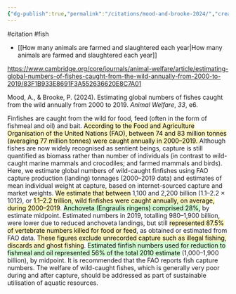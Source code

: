 ```yaml
---
{"dg-publish":true,"permalink":"/citations/mood-and-brooke-2024/","created":"2024-02-14T13:36:55.000+00:00","updated":"2025-09-28T23:47:49.680+01:00"}
---
```


#citation #fish 

- [[How many animals are farmed and slaughtered each year\|How many animals are farmed and slaughtered each year]]

https://www.cambridge.org/core/journals/animal-welfare/article/estimating-global-numbers-of-fishes-caught-from-the-wild-annually-from-2000-to-2019/83F1B933E8691F3A552636620E8C7A01

Mood, A., & Brooke, P. (2024). Estimating global numbers of fishes caught from the wild annually from 2000 to 2019. _Animal Welfare_, _33_, e6.

Finfishes are caught from the wild for food, feed (often in the form of fishmeal and oil) and bait. <mark style="background: #FFF3A3A6;">According to the Food and Agriculture Organisation of the United Nations (FAO), between 74 and 83 million tonnes (averaging 77 million tonnes) were caught annually in 2000–2019. </mark>Although fishes are now widely recognised as sentient beings, capture is still quantified as biomass rather than number of individuals (in contrast to wild-caught marine mammals and crocodiles; and farmed mammals and birds). Here, we estimate global numbers of wild-caught finfishes using FAO capture production (landing) tonnages (2000–2019 data) and estimates of mean individual weight at capture, based on internet-sourced capture and market weights. <mark style="background: #FFF3A3A6;">We estimate that between</mark> 1,100 and 2,200 billion (1.1–2.2 × 1012), or <mark style="background: #FFF3A3A6;">1.1–2.2 trillion, wild finfishes were caught annually, on average, during 2000–2019</mark>. <mark style="background: #BBFABBA6;">Anchoveta (Engraulis ringens) comprised 28%,</mark> by estimate midpoint. Estimated numbers in 2019, totalling 980–1,900 billion, were lower due to reduced anchoveta landings, but still <mark style="background: #FFF3A3A6;">represented 87.5% of vertebrate numbers killed for food or feed</mark>, as obtained or estimated from FAO data. <mark style="background: #FFF3A3A6;">These figures exclude unrecorded capture such as illegal fishing, discards and ghost fishing</mark>. <mark style="background: #BBFABBA6;">Estimated finfish numbers used for reduction to fishmeal and oil represented 56% of the total 2010 estimate</mark> (1,000–1,900 billion), by midpoint. It is recommended that the FAO reports fish capture numbers. The welfare of wild-caught fishes, which is generally very poor during and after capture, should be addressed as part of sustainable utilisation of aquatic resources.

